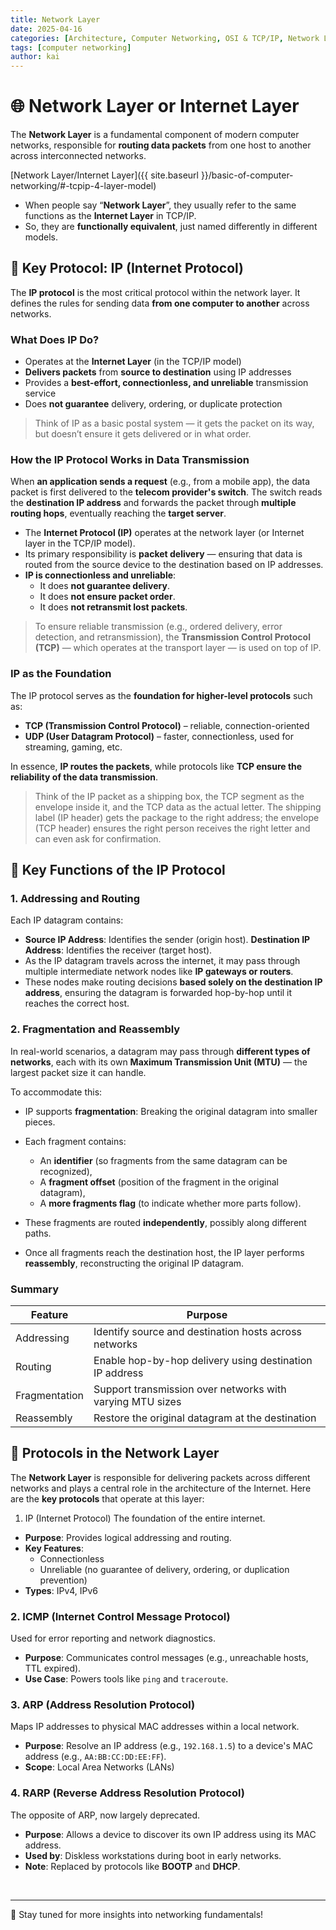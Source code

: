 ```yaml
---
title: Network Layer
date: 2025-04-16
categories: [Architecture, Computer Networking, OSI & TCP/IP, Network Layer, Internet Layer]
tags: [computer networking]
author: kai
---
```


# 🌐 Network Layer or Internet Layer
The **Network Layer** is a fundamental component of modern computer networks, responsible for **routing data packets** from one host to another across interconnected networks.

[Network Layer/Internet Layer]({{ site.baseurl }}/basic-of-computer-networking/#-tcpip-4-layer-model)

- When people say “**Network Layer**”, they usually refer to the same functions as the **Internet Layer** in TCP/IP.
- So, they are **functionally equivalent**, just named differently in different models.


## 🧩 Key Protocol: IP (Internet Protocol)
The **IP protocol** is the most critical protocol within the network layer. It defines the rules for sending data **from one computer to another** across networks.

### What Does IP Do?

- Operates at the **Internet Layer** (in the TCP/IP model)
- **Delivers packets** from **source to destination** using IP addresses
- Provides a **best-effort, connectionless, and unreliable** transmission service
- Does **not guarantee** delivery, ordering, or duplicate protection

> Think of IP as a basic postal system — it gets the packet on its way, but doesn’t ensure it gets delivered or in what order.

### How the IP Protocol Works in Data Transmission
When **an application sends a request** (e.g., from a mobile app), the data packet is first delivered to the **telecom provider's switch**. The switch reads the **destination IP address** and forwards the packet through **multiple routing hops**, eventually reaching the **target server**.

- The **Internet Protocol (IP)** operates at the network layer (or Internet layer in the TCP/IP model).
- Its primary responsibility is **packet delivery** — ensuring that data is routed from the source device to the destination based on IP addresses.
- **IP is connectionless and unreliable**:
  - It does **not guarantee delivery**.
  - It does **not ensure packet order**.
  - It does **not retransmit lost packets**.

> To ensure reliable transmission (e.g., ordered delivery, error detection, and retransmission), the **Transmission Control Protocol (TCP)** — which operates at the transport layer — is used on top of IP.


### IP as the Foundation

The IP protocol serves as the **foundation for higher-level protocols** such as:

- **TCP (Transmission Control Protocol)** – reliable, connection-oriented
- **UDP (User Datagram Protocol)** – faster, connectionless, used for streaming, gaming, etc.

In essence, **IP routes the packets**, while protocols like **TCP ensure the reliability of the data transmission**.


> Think of the IP packet as a shipping box, the TCP segment as the envelope inside it, and the TCP data as the actual letter. The shipping label (IP header) gets the package to the right address; the envelope (TCP header) ensures the right person receives the right letter and can even ask for confirmation.


## 🧭 Key Functions of the IP Protocol

### 1. Addressing and Routing

Each IP datagram contains:

- **Source IP Address**: Identifies the sender (origin host). **Destination IP Address**: Identifies the receiver (target host).
- As the IP datagram travels across the internet, it may pass through multiple intermediate network nodes like **IP gateways or routers**.  
- These nodes make routing decisions **based solely on the destination IP address**, ensuring the datagram is forwarded hop-by-hop until it reaches the correct host.



### 2. Fragmentation and Reassembly

In real-world scenarios, a datagram may pass through **different types of networks**, each with its own **Maximum Transmission Unit (MTU)** — the largest packet size it can handle.

To accommodate this:

- IP supports **fragmentation**: Breaking the original datagram into smaller pieces.
- Each fragment contains:
  - An **identifier** (so fragments from the same datagram can be recognized),
  - A **fragment offset** (position of the fragment in the original datagram),
  - A **more fragments flag** (to indicate whether more parts follow).

- These fragments are routed **independently**, possibly along different paths.

- Once all fragments reach the destination host, the IP layer performs **reassembly**, reconstructing the original IP datagram.

### Summary

| Feature           | Purpose                                                  |
|------------------|-----------------------------------------------------------|
| Addressing       | Identify source and destination hosts across networks     |
| Routing          | Enable hop-by-hop delivery using destination IP address   |
| Fragmentation    | Support transmission over networks with varying MTU sizes |
| Reassembly       | Restore the original datagram at the destination          |


## 🛜 Protocols in the Network Layer
The **Network Layer** is responsible for delivering packets across different networks and plays a central role in the architecture of the Internet. Here are the **key protocols** that operate at this layer:

1. IP (Internet Protocol)
The foundation of the entire internet.  
- **Purpose**: Provides logical addressing and routing.
- **Key Features**:
  - Connectionless
  - Unreliable (no guarantee of delivery, ordering, or duplication prevention)
- **Types**: IPv4, IPv6


### 2. ICMP (Internet Control Message Protocol)
Used for error reporting and network diagnostics.  
- **Purpose**: Communicates control messages (e.g., unreachable hosts, TTL expired).
- **Use Case**: Powers tools like `ping` and `traceroute`.


### 3. ARP (Address Resolution Protocol)
Maps IP addresses to physical MAC addresses within a local network.  
- **Purpose**: Resolve an IP address (e.g., `192.168.1.5`) to a device's MAC address (e.g., `AA:BB:CC:DD:EE:FF`).
- **Scope**: Local Area Networks (LANs)


### 4. RARP (Reverse Address Resolution Protocol)
The opposite of ARP, now largely deprecated.  
- **Purpose**: Allows a device to discover its own IP address using its MAC address.
- **Used by**: Diskless workstations during boot in early networks.
- **Note**: Replaced by protocols like **BOOTP** and **DHCP**.



<br>


---

🚀 Stay tuned for more insights into networking fundamentals!